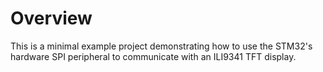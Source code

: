 # Overview

This is a minimal example project demonstrating how to use the STM32's hardware SPI peripheral to communicate with an ILI9341 TFT display.
